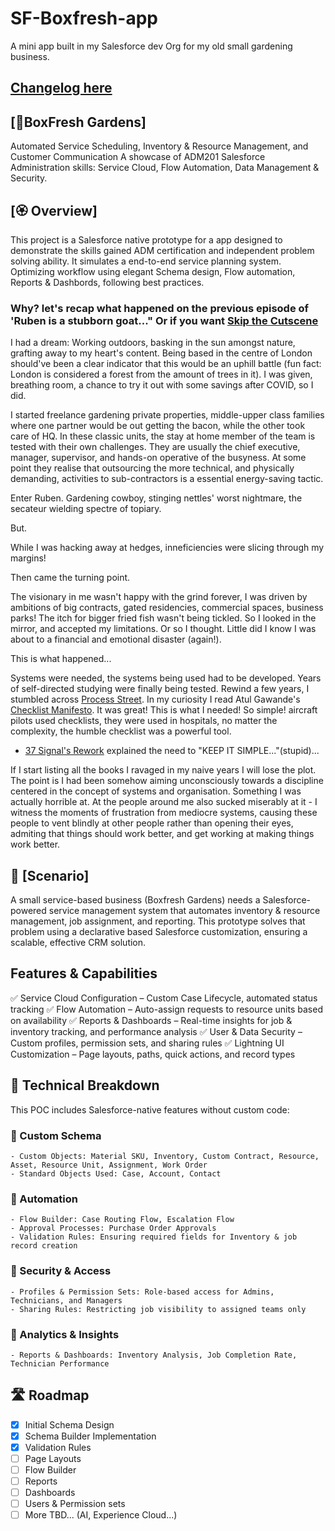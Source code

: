 # SF-Boxfresh-app
A mini app built in my Salesforce dev Org for my old small gardening business.

## [Changelog here](https://github.com/Rwb3n/SF-Boxfresh-app/blob/main/docs/Changelog.md)

## [🌿BoxFresh Gardens]
Automated Service Scheduling, Inventory & Resource Management, and Customer Communication
A showcase of ADM201 Salesforce Administration skills: Service Cloud, Flow Automation, Data Management & Security.

## [🏵️ Overview]
This project is a Salesforce native prototype for a app designed to demonstrate the skills gained ADM certification and independent problem solving ability.
It simulates a end-to-end service planning system. Optimizing workflow using elegant Schema design, Flow automation, Reports & Dashbords, following best practices.

### Why? let's recap what happened on the previous episode of 'Ruben is a stubborn goat..." Or if you want [Skip the Cutscene](#scenario)
I had a dream: Working outdoors, basking in the sun amongst nature, grafting away to my heart's content. 
Being based in the centre of London should've been a clear indicator that this would be an uphill battle (fun fact: London is considered a forest from the amount of trees in it).
I was given, breathing room, a chance to try it out with some savings after COVID, so I did.

I started freelance gardening private properties, middle-upper class families where one partner would be out getting the bacon, while the other took care of HQ. 
In these classic units, the stay at home member of the team is tested with their own challenges. 
They are usually the chief executive, manager, supervisor, and hands-on operative of the busyness. 
At some point they realise that outsourcing the more technical, and physically demanding, activities to sub-contractors is a essential energy-saving tactic.

Enter Ruben. Gardening cowboy, stinging nettles' worst nightmare, the secateur wielding spectre of topiary.

But.

While I was hacking away at hedges, inneficiencies were slicing through my margins!

Then came the turning point. 

The visionary in me wasn't happy with the grind forever, I was driven by ambitions of big contracts, gated residencies, commercial spaces, business parks! 
The itch for bigger fried fish wasn't being tickled. So I looked in the mirror, and accepted my limitations. Or so I thought. Little did I know I was about to a financial and emotional disaster (again!).

This is what happened...

Systems were needed, the systems being used had to be developed. Years of self-directed studying were finally being tested. Rewind a few years, I stumbled across [Process Street](https://www.process.st/). 
In my curiosity I read Atul Gawande's [Checklist Manifesto](https://atulgawande.com/book/the-checklist-manifesto/). It was great! This is what I needed! So simple! aircraft pilots used checklists, they were used in hospitals, no matter the complexity, the humble checklist was a powerful tool.
- [37 Signal's Rework](https://basecamp.com/books#rework) explained the need to "KEEP IT SIMPLE..."(stupid)...

If I start listing all the books I ravaged in my naive years I will lose the plot. The point is I had been somehow aiming unconsciously towards a discipline centered in the concept of systems and organisation. Something I was actually horrible at. At the people around me also sucked miserably at it - I witness the moments of frustration from mediocre systems, causing these people to vent blindly at other people rather than opening their eyes, admiting that things should work better, and get working at making things work better.


## 🔶 [Scenario]
A small service-based business (Boxfresh Gardens) needs a Salesforce-powered service management system that automates inventory & resource management, job assignment, and reporting. This prototype solves that problem using a declarative based Salesforce customization, ensuring a scalable, effective CRM solution.

## Features & Capabilities
✅ Service Cloud Configuration – Custom Case Lifecycle, automated status tracking
✅ Flow Automation – Auto-assign requests to resource units based on availability
✅ Reports & Dashboards – Real-time insights for job & inventory tracking, and performance analysis
✅ User & Data Security – Custom profiles, permission sets, and sharing rules
✅ Lightning UI Customization – Page layouts, paths, quick actions, and record types

## 🔨 Technical Breakdown
This POC includes Salesforce-native features without custom code:
### 🔹 Custom Schema
    - Custom Objects: Material SKU, Inventory, Custom Contract, Resource, Asset, Resource Unit, Assignment, Work Order
    - Standard Objects Used: Case, Account, Contact
### 🔹 Automation
    - Flow Builder: Case Routing Flow, Escalation Flow
    - Approval Processes: Purchase Order Approvals
    - Validation Rules: Ensuring required fields for Inventory & job record creation
### 🔹 Security & Access
    - Profiles & Permission Sets: Role-based access for Admins, Technicians, and Managers
    - Sharing Rules: Restricting job visibility to assigned teams only
### 🔹 Analytics & Insights
    - Reports & Dashboards: Inventory Analysis, Job Completion Rate, Technician Performance

## 🛣️ Roadmap
- [x] Initial Schema Design
- [x] Schema Builder Implementation
- [x] Validation Rules
- [ ] Page Layouts
- [ ] Flow Builder
- [ ] Reports
- [ ] Dashboards
- [ ] Users & Permission sets
- [ ] More TBD... (AI, Experience Cloud...)
